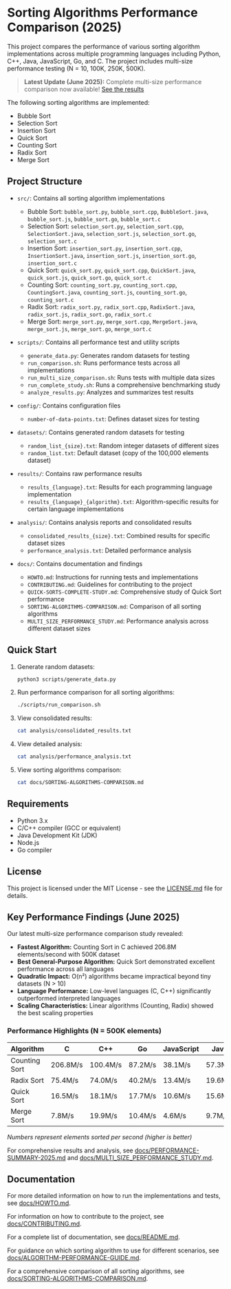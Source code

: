 # Sorting Algorithms Performance Comparison (2025)

This project compares the performance of various sorting algorithm implementations across multiple programming languages including Python, C++, Java, JavaScript, Go, and C. The project includes multi-size performance testing (N = 10, 100K, 250K, 500K).

> **Latest Update (June 2025):** Complete multi-size performance comparison now available! [See the results](docs/PERFORMANCE-SUMMARY-2025.md)

The following sorting algorithms are implemented:

- Bubble Sort
- Selection Sort
- Insertion Sort
- Quick Sort
- Counting Sort
- Radix Sort
- Merge Sort

## Project Structure

- `src/`: Contains all sorting algorithm implementations
  - Bubble Sort: `bubble_sort.py`, `bubble_sort.cpp`, `BubbleSort.java`, `bubble_sort.js`, `bubble_sort.go`, `bubble_sort.c`
  - Selection Sort: `selection_sort.py`, `selection_sort.cpp`, `SelectionSort.java`, `selection_sort.js`, `selection_sort.go`, `selection_sort.c`
  - Insertion Sort: `insertion_sort.py`, `insertion_sort.cpp`, `InsertionSort.java`, `insertion_sort.js`, `insertion_sort.go`, `insertion_sort.c`
  - Quick Sort: `quick_sort.py`, `quick_sort.cpp`, `QuickSort.java`, `quick_sort.js`, `quick_sort.go`, `quick_sort.c`
  - Counting Sort: `counting_sort.py`, `counting_sort.cpp`, `CountingSort.java`, `counting_sort.js`, `counting_sort.go`, `counting_sort.c`
  - Radix Sort: `radix_sort.py`, `radix_sort.cpp`, `RadixSort.java`, `radix_sort.js`, `radix_sort.go`, `radix_sort.c`
  - Merge Sort: `merge_sort.py`, `merge_sort.cpp`, `MergeSort.java`, `merge_sort.js`, `merge_sort.go`, `merge_sort.c`

- `scripts/`: Contains all performance test and utility scripts
  - `generate_data.py`: Generates random datasets for testing
  - `run_comparison.sh`: Runs performance tests across all implementations
  - `run_multi_size_comparison.sh`: Runs tests with multiple data sizes
  - `run_complete_study.sh`: Runs a comprehensive benchmarking study
  - `analyze_results.py`: Analyzes and summarizes test results

- `config/`: Contains configuration files
  - `number-of-data-points.txt`: Defines dataset sizes for testing

- `datasets/`: Contains generated random datasets for testing
  - `random_list_{size}.txt`: Random integer datasets of different sizes
  - `random_list.txt`: Default dataset (copy of the 100,000 elements dataset)

- `results/`: Contains raw performance results
  - `results_{language}.txt`: Results for each programming language implementation
  - `results_{language}_{algorithm}.txt`: Algorithm-specific results for certain language implementations

- `analysis/`: Contains analysis reports and consolidated results
  - `consolidated_results_{size}.txt`: Combined results for specific dataset sizes
  - `performance_analysis.txt`: Detailed performance analysis

- `docs/`: Contains documentation and findings
  - `HOWTO.md`: Instructions for running tests and implementations
  - `CONTRIBUTING.md`: Guidelines for contributing to the project
  - `QUICK-SORTS-COMPLETE-STUDY.md`: Comprehensive study of Quick Sort performance
  - `SORTING-ALGORITHMS-COMPARISON.md`: Comparison of all sorting algorithms
  - `MULTI_SIZE_PERFORMANCE_STUDY.md`: Performance analysis across different dataset sizes

## Quick Start

1. Generate random datasets:

   ```bash
   python3 scripts/generate_data.py
   ```

2. Run performance comparison for all sorting algorithms:

   ```bash
   ./scripts/run_comparison.sh
   ```

3. View consolidated results:

   ```bash
   cat analysis/consolidated_results.txt
   ```

4. View detailed analysis:

   ```bash
   cat analysis/performance_analysis.txt
   ```

5. View sorting algorithms comparison:

   ```bash
   cat docs/SORTING-ALGORITHMS-COMPARISON.md
   ```

## Requirements

- Python 3.x
- C/C++ compiler (GCC or equivalent)
- Java Development Kit (JDK)
- Node.js
- Go compiler

## License

This project is licensed under the MIT License - see the [LICENSE.md](LICENSE.md) file for details.

## Key Performance Findings (June 2025)

Our latest multi-size performance comparison study revealed:

- **Fastest Algorithm:** Counting Sort in C achieved 206.8M elements/second with 500K dataset
- **Best General-Purpose Algorithm:** Quick Sort demonstrated excellent performance across all languages
- **Quadratic Impact:** O(n²) algorithms became impractical beyond tiny datasets (N > 10)
- **Language Performance:** Low-level languages (C, C++) significantly outperformed interpreted languages
- **Scaling Characteristics:** Linear algorithms (Counting, Radix) showed the best scaling properties

### Performance Highlights (N = 500K elements)

| Algorithm | C | C++ | Go | JavaScript | Java | Python |
|-----------|---|-----|----|-----------|----- |--------|
| Counting Sort | 206.8M/s | 100.4M/s | 87.2M/s | 38.1M/s | 57.3M/s | 1.7M/s |
| Radix Sort | 75.4M/s | 74.0M/s | 40.2M/s | 13.4M/s | 19.6M/s | 0.7M/s |
| Quick Sort | 16.5M/s | 18.1M/s | 17.7M/s | 10.6M/s | 15.6M/s | 0.7M/s |
| Merge Sort | 7.8M/s | 19.9M/s | 10.4M/s | 4.6M/s | 9.7M/s | 0.5M/s |

*Numbers represent elements sorted per second (higher is better)*

For comprehensive results and analysis, see [docs/PERFORMANCE-SUMMARY-2025.md](docs/PERFORMANCE-SUMMARY-2025.md) and [docs/MULTI_SIZE_PERFORMANCE_STUDY.md](docs/MULTI_SIZE_PERFORMANCE_STUDY.md).

## Documentation

For more detailed information on how to run the implementations and tests, see [docs/HOWTO.md](docs/HOWTO.md).

For information on how to contribute to the project, see [docs/CONTRIBUTING.md](docs/CONTRIBUTING.md).

For a complete list of documentation, see [docs/README.md](docs/README.md).

For guidance on which sorting algorithm to use for different scenarios, see [docs/ALGORITHM-PERFORMANCE-GUIDE.md](docs/ALGORITHM-PERFORMANCE-GUIDE.md).

For a comprehensive comparison of all sorting algorithms, see [docs/SORTING-ALGORITHMS-COMPARISON.md](docs/SORTING-ALGORITHMS-COMPARISON.md).
